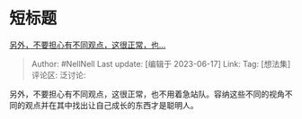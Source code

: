 # 短标题
[另外，不要担心有不同观点，这很正常，也…](https://www.zhihu.com/pin/1653363776203313152)

> Author: #NellNell
> Last update: [编辑于 2023-06-17]
> Link:
> Tag: [想法集]
> 评论区:
> 泛讨论:

另外，不要担心有不同观点，这很正常，也不用着急站队。容纳这些不同的视角不同的观点并在其中找出让自己成长的东西才是聪明人。
